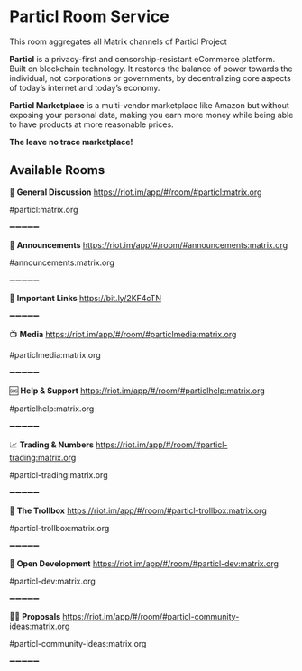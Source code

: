 # Particl Room Service 

This room aggregates all Matrix channels of Particl Project

**Particl** is a privacy-first and censorship-resistant eCommerce platform. Built on blockchain technology. It restores the balance of power towards the individual, not corporations or governments, by decentralizing core aspects of today’s internet and today’s economy.

**Particl Marketplace** is a multi-vendor marketplace like Amazon but without exposing your personal data, making you earn more money while being able to have products at more reasonable prices.

**The leave no trace marketplace!**

 
## Available Rooms

💬 **General Discussion**
https://riot.im/app/#/room/#particl:matrix.org﻿

#particl:matrix.org﻿

➖➖➖➖➖

📯 **Announcements**
https://riot.im/app/#/room/#announcements:matrix.org

#announcements:matrix.org

➖➖➖➖➖

💎 **Important Links**
https://bit.ly/2KF4cTN

➖➖➖➖➖

📺 **Media**
https://riot.im/app/#/room/#particlmedia:matrix.org﻿

#particlmedia:matrix.org﻿

➖➖➖➖➖

🆘 **Help & Support** 
https://riot.im/app/#/room/#particlhelp:matrix.org

#particlhelp:matrix.org

➖➖➖➖➖

📈 **Trading & Numbers**
https://riot.im/app/#/room/#particl-trading:matrix.org

#particl-trading:matrix.org

➖➖➖➖➖

💓 **The Trollbox**
https://riot.im/app/#/room/#particl-trollbox:matrix.org

#particl-trollbox:matrix.org

➖➖➖➖➖

👾 **Open Development**
https://riot.im/app/#/room/#particl-dev:matrix.org

#particl-dev:matrix.org

➖➖➖➖➖

🧑‍🦯 **Proposals**
https://riot.im/app/#/room/#particl-community-ideas:matrix.org

#particl-community-ideas:matrix.org

➖➖➖➖➖
